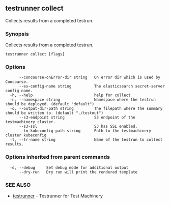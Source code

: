 ## testrunner collect

Collects results from a completed testrun.

### Synopsis

Collects results from a completed testrun.

```
testrunner collect [flags]
```

### Options

```
      --concourse-onError-dir string   On error dir which is used by Concourse.
      --es-config-name string          The elasticsearch secret-server config name.
  -h, --help                           help for collect
  -n, --namespace string               Namespace where the testrun should be deployed. (default "default")
  -o, --output-dir-path string         The filepath where the summary should be written to. (default "./testout")
      --s3-endpoint string             S3 endpoint of the testmachinery cluster.
      --s3-ssl                         S3 has SSL enabled.
      --tm-kubeconfig-path string      Path to the testmachinery cluster kubeconfig
  -t, --tr-name string                 Name of the testrun to collect results.
```

### Options inherited from parent commands

```
  -d, --debug     Set debug mode for additional output
      --dry-run   Dry run will print the rendered template
```

### SEE ALSO

* [testrunner](testrunner.md)	 - Testrunner for Test Machinery


